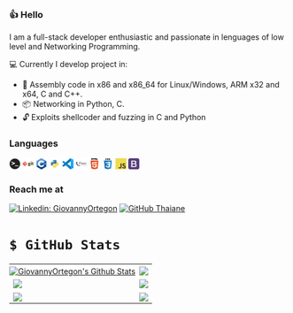 ###  :+1: Hello

I am a full-stack developer enthusiastic and passionate in lenguages of low level and Networking Programming.

 :computer: Currently I develop project in:

-  :rocket: Assembly code in x86 and x86_64 for Linux/Windows, ARM x32 and x64, C and C++.
-  :package: Networking in Python, C.
-  :unlock: Exploits shellcoder and fuzzing in C and Python

### Languages
<code><img height="20" src="https://raw.githubusercontent.com/github/explore/80688e429a7d4ef2fca1e82350fe8e3517d3494d/topics/terminal/terminal.png"></code>
<code><img height="20" src="https://raw.githubusercontent.com/github/explore/80688e429a7d4ef2fca1e82350fe8e3517d3494d/topics/git/git.png"></code>
<code><img height="20" src="https://raw.githubusercontent.com/github/explore/80688e429a7d4ef2fca1e82350fe8e3517d3494d/topics/cpp/cpp.png"></code>
<code><img height="20" src="https://raw.githubusercontent.com/github/explore/80688e429a7d4ef2fca1e82350fe8e3517d3494d/topics/python/python.png"></code>
<code><img height="20" src="https://raw.githubusercontent.com/github/explore/80688e429a7d4ef2fca1e82350fe8e3517d3494d/topics/visual-studio-code/visual-studio-code.png"></code>
<code><img height="20" src="https://raw.githubusercontent.com/github/explore/80688e429a7d4ef2fca1e82350fe8e3517d3494d/topics/flask/flask.png"></code>
<code><img height = "20" src = "https://raw.githubusercontent.com/github/explore/80688e429a7d4ef2fca1e82350fe8e3517d3494d/topics/html/html.png"></code>
<code><img height = "20" src = "https://raw.githubusercontent.com/github/explore/80688e429a7d4ef2fca1e82350fe8e3517d3494d/topics/css/css.png"></code>
<code><img height="20" src="https://raw.githubusercontent.com/github/explore/80688e429a7d4ef2fca1e82350fe8e3517d3494d/topics/javascript/javascript.png"></code>
<code><img height = "20" src = "https://raw.githubusercontent.com/github/explore/80688e429a7d4ef2fca1e82350fe8e3517d3494d/topics/bootstrap/bootstrap.png"></code>

### Reach me at
[![Linkedin: GiovannyOrtegon](https://img.shields.io/badge/-GiovannyOrtegon-blue?style=flat-square&logo=Linkedin&logoColor=white&link=https://www.linkedin.com/in/giovanny-o-3a6096143/)](https://www.linkedin.com/in/giovanny-o-3a6096143/)
[![GitHub Thaiane](https://img.shields.io/github/followers/giovannyortegon?label=follow&style=social)](https://github.com/giovannyortegon)


# `$ GitHub Stats`

<table >
<tr>
  <td style="border:0px; padding:0px;" >
   <a href="https://github.com/giovannyortegon/giovannyortegon/">
   <img width=350 align="center" src="https://github-readme-stats.vercel.app/api?username=giovannyortegon&show_icons=true&line_height=27&count_private=true" alt="GiovannyOrtegon's Github Stats" />
   </a>
   </td>
   <td>
    <a href="https://github.com/giovannyortegon/giovannyortegon/">
    <img  width=250 align="center" src="https://github-readme-stats.vercel.app/api/top-langs/?username=giovannyortegon&hide=html,css" />
    </a>
  </td>
</tr>
<tr>
  <td>
   <a href="https://github.com/giovannyortegon/Assembly">
   <img width=350 align="center" src="https://github-readme-stats.vercel.app/api/pin/?username=giovannyortegon&repo=Assembly" />
   </a>
  </td>
  <td>
   <a href="https://github.com/giovannyortegon/shellcode-x86_x64">
   <img width=350 align="center" src="https://github-readme-stats.vercel.app/api/pin/?username=giovannyortegon&repo=Shellcode-x86_x64" />
   </a>
  </td>
 </tr>
 <tr>
  <td>
   <a href="https://github.com/giovannyortegon/PracticalBinaryAnalysis">
   <img  width=350 align="center" src="https://github-readme-stats.vercel.app/api/pin/?username=giovannyortegon&repo=PracticalBinaryAnalysis" />
   </a>
  </td>
  <td>
   <a href="https://github.com/giovannyortegon/PracticalC_programming">
   <img  width=350 align="center" src="https://github-readme-stats.vercel.app/api/pin/?username=giovannyortegon&repo=PracticalC_programming" />
   </a>
  </td> 
 </tr>
</table>
